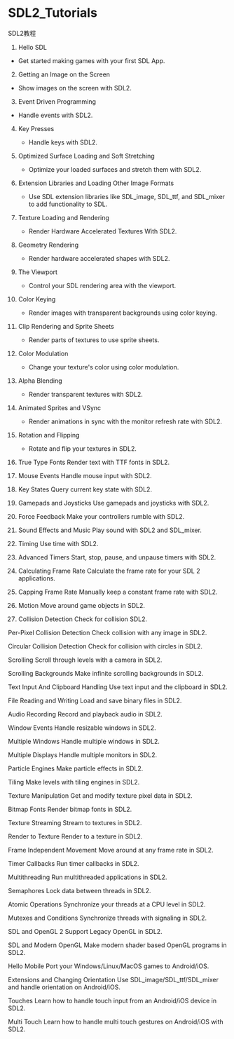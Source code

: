 # SDL2_Tutorials
SDL2教程

1. Hello SDL
  - Get started making games with your first SDL App.

2. Getting an Image on the Screen
  - Show images on the screen with SDL2.

3. Event Driven Programming
  - Handle events with SDL2.

4. Key Presses
	- Handle keys with SDL2.

5. Optimized Surface Loading and Soft Stretching
   - Optimize your loaded surfaces and stretch them with SDL2.

6. Extension Libraries and Loading Other Image Formats
	- Use SDL extension libraries like SDL_image, SDL_ttf, and SDL_mixer to add functionality to SDL.

7. Texture Loading and Rendering
	- Render Hardware Accelerated Textures With SDL2.

8. Geometry Rendering
	- Render hardware accelerated shapes with SDL2.

9. The Viewport
	- Control your SDL rendering area with the viewport.

10. Color Keying
	- Render images with transparent backgrounds using color keying.

11. Clip Rendering and Sprite Sheets
	- Render parts of textures to use sprite sheets.

12. Color Modulation
	- Change your texture's color using color modulation.

13. Alpha Blending
	- Render transparent textures with SDL2.
	
14. Animated Sprites and VSync
	- Render animations in sync with the monitor refresh rate with SDL2.

15. Rotation and Flipping
	- Rotate and flip your textures in SDL2.

16. True Type Fonts
	Render text with TTF fonts in SDL2.
	
17. Mouse Events
	Handle mouse input with SDL2.

18. Key States
	Query current key state with SDL2.

19. Gamepads and Joysticks
	Use gamepads and joysticks with SDL2.
	
20. Force Feedback
	Make your controllers rumble with SDL2.
	
21. Sound Effects and Music
	Play sound with SDL2 and SDL_mixer.
	
22. Timing
	Use time with SDL2.
	
23. Advanced Timers
	Start, stop, pause, and unpause timers with SDL2.
	
24. Calculating Frame Rate
	Calculate the frame rate for your SDL 2 applications.
	
25. Capping Frame Rate
	Manually keep a constant frame rate with SDL2.
	
26. Motion
	Move around game objects in SDL2.
	
27. Collision Detection
	Check for collision SDL2.
	
Per-Pixel Collision Detection
	Check collision with any image in SDL2.
	
Circular Collision Detection
	Check for collision with circles in SDL2.
	
Scrolling
	Scroll through levels with a camera in SDL2.
	
Scrolling Backgrounds
	Make infinite scrolling backgrounds in SDL2.
	
Text Input And Clipboard Handling
	Use text input and the clipboard in SDL2.
	
File Reading and Writing
	Load and save binary files in SDL2.
	
Audio Recording
	Record and playback audio in SDL2.
	
Window Events
	Handle resizable windows in SDL2.
	
Multiple Windows
	Handle multiple windows in SDL2.
	
Multiple Displays
	Handle multiple monitors in SDL2.
	
Particle Engines
	Make particle effects in SDL2.
	
Tiling
	Make levels with tiling engines in SDL2.
	
Texture Manipulation
	Get and modify texture pixel data in SDL2.
	
Bitmap Fonts
	Render bitmap fonts in SDL2.
	
Texture Streaming
	Stream to textures in SDL2.
	
Render to Texture
	Render to a texture in SDL2.
	
Frame Independent Movement
	Move around at any frame rate in SDL2.
	
Timer Callbacks
	Run timer callbacks in SDL2.
	
Multithreading
	Run multithreaded applications in SDL2.
	
Semaphores
	Lock data between threads in SDL2.
	
Atomic Operations
	Synchronize your threads at a CPU level in SDL2.
	
Mutexes and Conditions
	Synchronize threads with signaling in SDL2.
	
SDL and OpenGL 2
	Support Legacy OpenGL in SDL2.
	
SDL and Modern OpenGL
	Make modern shader based OpenGL programs in SDL2.
	
Hello Mobile
	Port your Windows/Linux/MacOS games to Android/iOS.
	
Extensions and Changing Orientation
	Use SDL_image/SDL_ttf/SDL_mixer and handle orientation on Android/iOS.
	
Touches
	Learn how to handle touch input from an Android/iOS device in SDL2.
	
Multi Touch
	Learn how to handle multi touch gestures on Android/iOS with SDL2. 

